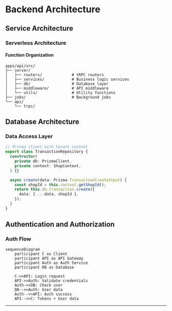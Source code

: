 # Backend Architecture

## Service Architecture

### Serverless Architecture

#### Function Organization

```
apps/api/src/
├── server/
│   ├── routers/             # tRPC routers
│   ├── services/            # Business logic services
│   ├── db/                  # Database layer
│   ├── middleware/          # API middleware
│   └── utils/               # Utility functions
├── jobs/                    # Background jobs
└── api/
    └── trpc/
```

## Database Architecture

### Data Access Layer

```typescript
// Prisma client with tenant context
export class TransactionRepository {
  constructor(
    private db: PrismaClient,
    private context: ShopContext,
  ) {}

  async create(data: Prisma.TransactionCreateInput) {
    const shopId = this.context.getShopId();
    return this.db.transaction.create({
      data: { ...data, shopId },
    });
  }
}
```

## Authentication and Authorization

### Auth Flow

```mermaid
sequenceDiagram
    participant C as Client
    participant API as API Gateway
    participant Auth as Auth Service
    participant DB as Database

    C->>API: Login request
    API->>Auth: Validate credentials
    Auth->>DB: Check user
    DB-->>Auth: User data
    Auth-->>API: Auth success
    API-->>C: Tokens + User data
```

---
